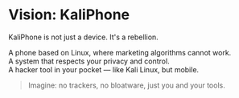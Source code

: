 # Vision: KaliPhone

KaliPhone is not just a device. It's a rebellion.

A phone based on Linux, where marketing algorithms cannot work.  
A system that respects your privacy and control.  
A hacker tool in your pocket — like Kali Linux, but mobile.

> Imagine: no trackers, no bloatware, just you and your tools.
